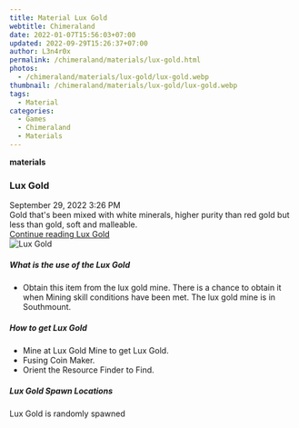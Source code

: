```yaml
---
title: Material Lux Gold
webtitle: Chimeraland
date: 2022-01-07T15:56:03+07:00
updated: 2022-09-29T15:26:37+07:00
author: L3n4r0x
permalink: /chimeraland/materials/lux-gold.html
photos:
  - /chimeraland/materials/lux-gold/lux-gold.webp
thumbnail: /chimeraland/materials/lux-gold/lux-gold.webp
tags:
  - Material
categories:
  - Games
  - Chimeraland
  - Materials
---
```


<section id="bootstrap-wrapper">
  <link
    rel="stylesheet"
    href="https://cdn.statically.io/gh/dimaslanjaka/Web-Manajemen/40ac3225/css/bootstrap-4.5-wrapper.css"
  />
  <div
    class="row g-0 border rounded overflow-hidden flex-md-row mb-4 shadow-sm position-relative"
  >
    <div class="col p-4 d-flex flex-column position-static">
      <strong class="d-inline-block mb-2 text-success">materials</strong>
      <h3 class="mb-0">Lux Gold</h3>
      <div class="mb-1 text-muted">September 29, 2022 3:26 PM</div>
      <div class="mb-2 border p-1">
        Gold that&#x27;s been mixed with white minerals, higher purity than red
        gold but less than gold, soft and malleable.
      </div>
      <a
        href="/chimeraland/materials/lux-gold.html"
        class="stretched-link d-none"
        >Continue reading Lux Gold</a
      >
    </div>
    <div class="col-auto d-none d-lg-block">
      <img src="/chimeraland/materials/lux-gold/lux-gold.webp" alt="Lux Gold" />
    </div>
  </div>
  <div class="row">
    <div class="col-lg-6 col-12 mb-2">
      <div class="card">
        <div class="card-body">
          <h5 class="card-title">What is the use of the Lux Gold</h5>
          <div class="card-text">
            <ul>
              <li>
                Obtain this item from the lux gold mine. There is a chance to
                obtain it when Mining skill conditions have been met. The lux
                gold mine is in Southmount.
              </li>
            </ul>
          </div>
        </div>
      </div>
    </div>
    <div class="col-lg-6 col-12 mb-2">
      <div class="card">
        <div class="card-body">
          <h5 class="card-title">How to get Lux Gold</h5>
          <div class="card-text">
            <ul>
              <li>Mine at Lux Gold Mine to get Lux Gold.</li>
              <li>Fusing Coin Maker.</li>
              <li>Orient the Resource Finder to Find.</li>
            </ul>
          </div>
        </div>
      </div>
    </div>
    <div class="col-12 mb-2">
      <h5>Lux Gold Spawn Locations</h5>
      <p>Lux Gold is randomly spawned</p>
    </div>
  </div>
</section>